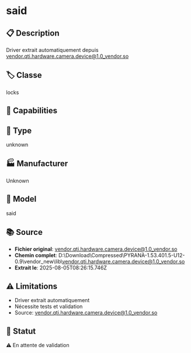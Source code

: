 # said

## 📋 Description
Driver extrait automatiquement depuis vendor.qti.hardware.camera.device@1.0_vendor.so

## 🏷️ Classe
locks

## 🔧 Capabilities


## 📡 Type
unknown

## 🏭 Manufacturer
Unknown

## 📱 Model
said

## 📚 Source
- **Fichier original**: vendor.qti.hardware.camera.device@1.0_vendor.so
- **Chemin complet**: D:\Download\Compressed\PYRANA-1.53.401.5-U12-0.9\vendor_new\lib\vendor.qti.hardware.camera.device@1.0_vendor.so
- **Extrait le**: 2025-08-05T08:26:15.746Z

## ⚠️ Limitations
- Driver extrait automatiquement
- Nécessite tests et validation
- Source: vendor.qti.hardware.camera.device@1.0_vendor.so

## 🚀 Statut
⚠️ En attente de validation
